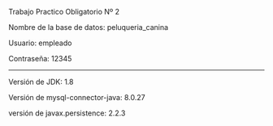 Trabajo Practico Obligatorio Nº 2

Nombre de la base de datos: peluqueria_canina

Usuario: empleado

Contraseña: 12345

-------------------
Versión de JDK: 1.8

Versión de mysql-connector-java: 8.0.27

versión de javax.persistence: 2.2.3

